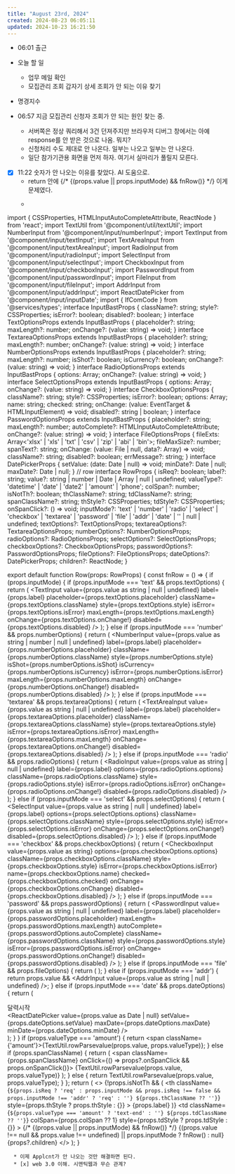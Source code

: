 ```yaml
---
title: "August 23rd, 2024"
created: 2024-08-23 06:05:11
updated: 2024-10-23 16:21:50
---
```

  * 06:01 출근
  * 오늘 할 일
    * 업무 메일 확인
    * 모집관리 조회 갑자기 상세 조회가 안 되는 이유 찾기

  * 명경지수
  * 06:57 지금 모집관리 신청자 조회가 안 되는 원인 찾는 중.
    * 서버쪽은 정상 쿼리해서 3건 던져주지만 브라우저 디버그 창에서는 아예 response를 안 받은 것으로 나옴. 뭐지?
    * 신청처리 수도 제대로 안 나온다. 일부는 나오고 일부는 안 나온다. 
    * 일단 참가기관용 화면을 먼저 하자. 여기서 실마리가 풀릴지 모른다.
  * [x] 11:22 숫자가 안 나오는 이유를 찾았다. AI 도움으로.
    * return 안에 {/* {(props.value || props.inputMode) && fnRow()} */} 이게 문제였다. 
    * ```javascript
import { CSSProperties, HTMLInputAutoCompleteAttribute, ReactNode } from 'react';
import TextUtil from '@component/util/textUtil';
import NumberInput from '@component/input/numberInput';
import TextInput from '@component/input/textInput';
import TextAreaInput from '@component/input/textAreaInput';
import RadioInput from '@component/input/radioInput';
import SelectInput from '@component/input/selectInput';
import CheckboxInput from '@component/input/checkboxInput';
import PasswordInput from '@component/input/passwordInput';
import FileInput from '@component/input/fileInput';
import AddrInput from '@component/input/addrInput';
import ReactDatePicker from '@component/input/inputDate';
import { IfComCode } from '@services/types';
interface InputBastProps {
  className?: string;
  style?: CSSProperties;
  isError?: boolean;
  disabled?: boolean;
}
interface TextOptionsProps extends InputBastProps {
  placeholder?: string;
  maxLength?: number;
  onChange?: (value: string) => void;
}
interface TextareaOptionsProps extends InputBastProps {
  placeholder?: string;
  maxLength?: number;
  onChange?: (value: string) => void;
}
interface NumberOptionsProps extends InputBastProps {
  placeholder?: string;
  maxLength?: number;
  isShot?: boolean;
  isCurrency?: boolean;
  onChange?: (value: string) => void;
}
interface RadioOptionsProps extends InputBastProps {
  options: Array<IfComCode>;
  onChange?: (value: string) => void;
}
interface SelectOptionsProps extends InputBastProps {
  options: Array<IfComCode>;
  onChange?: (value: string) => void;
}
interface CheckboxOptionsProps {
  className?: string;
  style?: CSSProperties;
  isError?: boolean;
  options: Array<any>;
  name: string;
  checked: string;
  onChange: (value: EventTarget & HTMLInputElement) => void;
  disabled?: string | boolean;
}
interface PasswordOptionsProps extends InputBastProps {
  placeholder?: string;
  maxLength?: number;
  autoComplete?: HTMLInputAutoCompleteAttribute;
  onChange?: (value: string) => void;
}
interface FileOptionsProps {
  fileExts: Array<'xlsx' | 'xls' | 'txt' | 'csv' | 'zip' | 'abi' | 'bin'>;
  fileMaxSize?: number;
  spanText?: string;
  onChange: (value: File | null, data?: Array<any>) => void;
  className?: string;
  disabled?: boolean;
  errMessage?: string;
}
interface DatePickerProps {
  setValue: (date: Date | null) => void;
  minDate?: Date | null;
  maxDate?: Date | null;
}
// row
interface RowProps {
  isReq?: boolean;
  label?: string;
  value?: string | number | Date | Array<number> | null | undefined;
  valueType?: 'datetime' | 'date' | 'date2' | 'amount' | 'phone';
  colSpan?: number;
  isNotTh?: boolean;
  thClassName?: string;
  tdClassName?: string;
  spanClassName?: string;
  thStyle?: CSSProperties;
  tdStyle?: CSSProperties;
  onSpanClick?: () => void;
  inputMode?: 'text' | 'number' | 'radio' | 'select' | 'checkbox' | 'textarea' | 'password' | 'file' | 'addr' | 'date' | '' | null | undefined;
  textOptions?: TextOptionsProps;
  textareaOptions?: TextareaOptionsProps;
  numberOptions?: NumberOptionsProps;
  radioOptions?: RadioOptionsProps;
  selectOptions?: SelectOptionsProps;
  checkboxOptions?: CheckboxOptionsProps;
  passwordOptions?: PasswordOptionsProps;
  fileOptions?: FileOptionsProps;
  dateOptions?: DatePickerProps;
  children?: ReactNode;
}

export default function Row(props: RowProps) {
  const fnRow = () => {
    if (props.inputMode) {
      if (props.inputMode === 'text' && props.textOptions) {
        return (
          <TextInput
            value={props.value as string | null | undefined}
            label={props.label}
            placeholder={props.textOptions.placeholder}
            className={props.textOptions.className}
            style={props.textOptions.style}
            isError={props.textOptions.isError}
            maxLength={props.textOptions.maxLength}
            onChange={props.textOptions.onChange!}
            disabled={props.textOptions.disabled}
          />
        );
      } else if (props.inputMode === 'number' && props.numberOptions) {
        return (
          <NumberInput
            value={props.value as string | number | null | undefined}
            label={props.label}
            placeholder={props.numberOptions.placeholder}
            className={props.numberOptions.className}
            style={props.numberOptions.style}
            isShot={props.numberOptions.isShot}
            isCurrency={props.numberOptions.isCurrency}
            isError={props.numberOptions.isError}
            maxLength={props.numberOptions.maxLength}
            onChange={props.numberOptions.onChange!}
            disabled={props.numberOptions.disabled}
          />
        );
      } else if (props.inputMode === 'textarea' && props.textareaOptions) {
        return (
          <TextAreaInput
            value={props.value as string | null | undefined}
            label={props.label}
            placeholder={props.textareaOptions.placeholder}
            className={props.textareaOptions.className}
            style={props.textareaOptions.style}
            isError={props.textareaOptions.isError}
            maxLength={props.textareaOptions.maxLength}
            onChange={props.textareaOptions.onChange!}
            disabled={props.textareaOptions.disabled}
          />
        );
      } else if (props.inputMode === 'radio' && props.radioOptions) {
        return (
          <RadioInput
            value={props.value as string | null | undefined}
            label={props.label}
            options={props.radioOptions.options}
            className={props.radioOptions.className}
            style={props.radioOptions.style}
            isError={props.radioOptions.isError}
            onChange={props.radioOptions.onChange!}
            disabled={props.radioOptions.disabled}
          />
        );
      } else if (props.inputMode === 'select' && props.selectOptions) {
        return (
          <SelectInput
            value={props.value as string | null | undefined}
            label={props.label}
            options={props.selectOptions.options}
            className={props.selectOptions.className}
            style={props.selectOptions.style}
            isError={props.selectOptions.isError}
            onChange={props.selectOptions.onChange!}
            disabled={props.selectOptions.disabled}
          />
        );
      } else if (props.inputMode === 'checkbox' && props.checkboxOptions) {
        return (
          <CheckboxInput
            value={props.value as string}
            options={props.checkboxOptions.options}
            className={props.checkboxOptions.className}
            style={props.checkboxOptions.style}
            isError={props.checkboxOptions.isError}
            name={props.checkboxOptions.name}
            checked={props.checkboxOptions.checked}
            onChange={props.checkboxOptions.onChange}
            disabled={props.checkboxOptions.disabled}
          />
        );
      } else if (props.inputMode === 'password' && props.passwordOptions) {
        return (
          <PasswordInput
            value={props.value as string | null | undefined}
            label={props.label}
            placeholder={props.passwordOptions.placeholder}
            maxLength={props.passwordOptions.maxLength}
            autoComplete={props.passwordOptions.autoComplete}
            className={props.passwordOptions.className}
            style={props.passwordOptions.style}
            isError={props.passwordOptions.isError}
            onChange={props.passwordOptions.onChange!}
            disabled={props.passwordOptions.disabled}
          />
        );
      } else if (props.inputMode === 'file' && props.fileOptions) {
        return (
          <FileInput
            fileExts={props.fileOptions.fileExts!}
            fileMaxSize={props.fileOptions.fileMaxSize}
            className={props.fileOptions.className}
            onChange={props.fileOptions.onChange!}
            spanText={props.fileOptions.spanText}
            disabled={props.fileOptions.disabled}
            errMessage={props.fileOptions.errMessage}
          />
        );
      } else if (props.inputMode === 'addr') {
        return props.value && <AddrInput value={props.value as string | null | undefined} />;
      } else if (props.inputMode === 'date' && props.dateOptions) {
        return (
          <div className="ipt-flex">
            <label className="hide">달력시작</label>
            <div className="date-box">
              <ReactDatePicker
                value={props.value as Date | null}
                setValue={props.dateOptions.setValue}
                maxDate={props.dateOptions.maxDate}
                minDate={props.dateOptions.minDate}
              />
            </div>
          </div>
        );
      }
    }
    if (props.valueType === 'amount') {
      return <span className={'amount'}>{TextUtil.rowParsevalue(props.value, props.valueType)}</span>;
    } else if (props.spanClassName) {
      return (
        <span className={props.spanClassName} onClick={() => props?.onSpanClick && props.onSpanClick()}>
          {TextUtil.rowParsevalue(props.value, props.valueType)}
        </span>
      );
    } else {
      return TextUtil.rowParsevalue(props.value, props.valueType);
    }
  };
  return (
    <>
      {!props.isNotTh && (
        <th
          className={`${props.isReq ? 'req' : props.inputMode && props.isReq !== false && props.inputMode !== 'addr' ? 'req' : ''} ${props.thClassName ?? ''}`}
          style={props.thStyle ? props.thStyle : {}}
        >
          {props.label}
        </th>
      )}
      <td
        className={`${props.valueType === 'amount' ? 'text-end' : ''} ${props.tdClassName ?? ''}`}
        colSpan={props.colSpan ?? 1}
        style={props.tdStyle ? props.tdStyle : {}}
      >
        {/* {(props.value || props.inputMode) && fnRow()} */}
        {(props.value !== null && props.value !== undefined) || props.inputMode ? fnRow() : null}
        {props?.children}
      </td>
    </>
  );
}
```
  * 이제 Applcnt가 안 나오는 것만 해결하면 된다.
  * [x] web 3.0 이해. 시맨틱웹과 무슨 관계?

